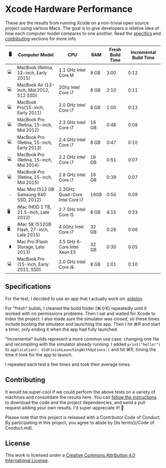 Xcode Hardware Performance
==========================

These are the results from running Xcode on a non-trivial open source project using various Macs. The goal is to give developers a relative idea of how each computer model compares to one another. Read the [specifics](#specifications) and [contributing](#contributing) sections for more info.

🖥 |Computer Model | CPU | RAM | Fresh Build Time | Incremental Build Time |
--- | -------------- | --- | --- | ---------------- | ---------------------- |
💻 | MacBook (Retina, 12-inch, Early 2015) | 1.1 GHz Intel Core M | 8 GB | 3:00 | 0:12
💻 | MacBook Air (13-inch, Mid 2012, 512 SSD) | 2Ghz Intel Core i7 | 8 GB | 2:10 | 0:11
💻 | MacBook Pro(15-inch, Early 2011) | 2.0 GHz Intel Core i7 | 8 GB | 1:00 | 0:13
💻 | MacBook Pro (Retina, 15-inch, Mid 2012) | 2.3 GHz Intel Core i7 | 16 GB | 0:46 | 0:08
💻 | MacBook Pro (Retina, 15-inch, Early 2013) | 2.4 GHz Intel Core i7 | 8 GB | 0:47 | 0:10
💻 | MacBook Pro (Retina, 15-inch, Mid 2014) | 2.2 GHz Intel Core i7 | 16 GB | 0:51 | 0:07
💻 | MacBook Pro (Retina, 15-inch, Mid 2015) | 2.8 GHz Intel Core i7 | 16 GB | 0:39 | 0:07
![](assets/mini.jpg) | Mac Mini (512 GB Samsung 840 SSD, 2012) | 2.3GHz Quad-Core Intel Core i7 | 16GB | 0:50 | 0.09
🖥 | iMac (HDD 1 TB, 21.5-inch, Late 2012) | 2.7 GHz Intel Core i5 | 8 GB | 4:15 | 0:33
🖥 | iMac 5K (512GB Flash, 27-inch, Late 2015) | 4.0Ghz Intel Core i7 | 32 GB | 0:28 | 0:06|
![](assets/pro.jpg) | Mac Pro (Flash Storage, Late 2013) | 3.5 GHz 6-Core Intel Xeon E5 | 32 GB | 0:30 | 0:05
💻 | MacBook Pro (15-inch, Early 2011, SSD) | 2.0 GHz Intel Core i& | 8 GB | 1:01 | 0:10 



Specifications
--------------

For the test, I decided to use an app that I actually work on: [eidolon](https://github.com/artsy/eidolon). 

For "fresh" builds, I cleaned the build folder (⌘⇧K) repeatedly until it worked with no permissions problems. Then I sat and waited for Xcode to index the project. I also made sure the simulator was _closed_, so these times include booting the simulator and launching the app. Then I hit ⌘R and start a timer, only ending it when the app had fully launched.

"Incremental" builds represent a more common use case: changing one file and recompiling with the simulator already running. I added `print("hello!")` to `application(: didFinishLaunchingWithOptions:)` and hit ⌘R, timing the time it took for the app to launch. 

I repeated each test a few times and took their average times. 

Contributing
------------

It would be super-cool if we could perform the above tests on a variety of machines and consolidate the results here. You can [follow the instructions](https://github.com/artsy/eidolon#downloading-the-code) to download the code and the project dependencies, and send a pull request adding your own results. I'd super-appreciate it! :bow:

Please note that this project is released with a Contributor Code of Conduct. By participating in this project, you agree to abide by [its terms](/Code of Conduct.md).

License
-------

This work is licensed under a [Creative Commons Attribution 4.0 International License](http://creativecommons.org/licenses/by/4.0/).
